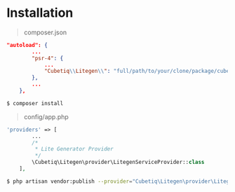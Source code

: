 # Installation
> composer.json 
```json
"autoload": {
        ...
        "psr-4": {
            ...
            "Cubetiq\\Litegen\\": "full/path/to/your/clone/package/cubetiq/litegen/src"
        },
        ...
    },
```

```sh
$ composer install
```

> config/app.php
```php
'providers' => [
        ...
        /*
         * Lite Generator Provider
         */
        \Cubetiq\Litegen\provider\LitegenServiceProvider::class
    ],

```

```sh
$ php artisan vendor:publish --provider="Cubetiq\Litegen\provider\LitegenServiceProvider"
```
